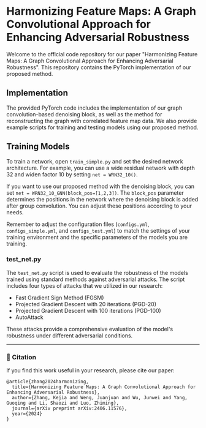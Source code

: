 # Harmonizing Feature Maps: A Graph Convolutional Approach for Enhancing Adversarial Robustness

Welcome to the official code repository for our paper "Harmonizing Feature Maps: A Graph Convolutional Approach for Enhancing Adversarial Robustness". This repository contains the PyTorch implementation of our proposed method.

## Implementation

The provided PyTorch code includes the implementation of our graph convolution-based denoising block, as well as the method for reconstructing the graph with correlated feature map data. We also provide example scripts for training and testing models using our proposed method.

## Training Models

To train a network, open `train_simple.py` and set the desired network architecture. For example, you can use a wide residual network with depth 32 and widen factor 10 by setting `net = WRN32_10()`.

If you want to use our proposed method with the denoising block, you can set `net = WRN32_10_GNN(block_pos=[1,2,3])`. The `block_pos` parameter determines the positions in the network where the denoising block is added after group convolution. You can adjust these positions according to your needs.

Remember to adjust the configuration files (`configs.yml`, `configs_simple.yml`, and `configs_test.yml`) to match the settings of your training environment and the specific parameters of the models you are training.

### test_net.py

The `test_net.py` script is used to evaluate the robustness of the models trained using standard methods against adversarial attacks. The script includes four types of attacks that we utilized in our research:

- Fast Gradient Sign Method (FGSM)
- Projected Gradient Descent with 20 iterations (PGD-20)
- Projected Gradient Descent with 100 iterations (PGD-100)
- AutoAttack

These attacks provide a comprehensive evaluation of the model's robustness under different adversarial conditions.

---

### 📖 Citation

If you find this work useful in your research, please cite our paper:

```
@article{zhang2024harmonizing,
  title={Harmonizing Feature Maps: A Graph Convolutional Approach for Enhancing Adversarial Robustness},
  author={Zhang, Kejia and Weng, Juanjuan and Wu, Junwei and Yang, Guoqing and Li, Shaozi and Luo, Zhiming},
  journal={arXiv preprint arXiv:2406.11576},
  year={2024}
}
```
